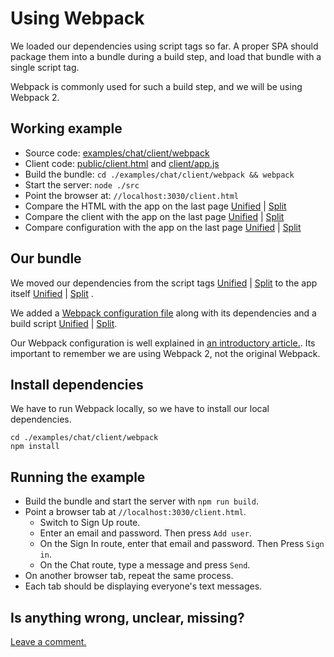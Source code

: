 # Using Webpack

We loaded our dependencies using script tags so far.
A proper SPA should package them into a bundle during a build step,
and load that bundle with a single script tag.

Webpack is commonly used for such a build step,
and we will be using Webpack 2.

## Working example

- Source code: [examples/chat/client/webpack](https://github.com/eddyystop/feathers-an-introduction/tree/master/examples/chat/client/webpack)
- Client code: [public/client.html](https://github.com/eddyystop/feathers-an-introduction/blob/master/examples/chat/client/webpack/public/client.html)
and
[client/app.js](https://github.com/eddyystop/feathers-an-introduction/blob/master/examples/chat/client/webpack/client/app.js)
- Build the bundle: `cd ./examples/chat/client/webpack && webpack`
- Start the server: `node ./src`
- Point the browser at: `//localhost:3030/client.html`
- Compare the HTML with the app on the last page
[Unified](http://htmlpreview.github.io/?https://github.com/eddyystop/feathers-an-introduction/blob/master/examples/chat/_diff/client-webpack-html-line.html)
|
[Split](http://htmlpreview.github.io/?https://github.com/eddyystop/feathers-an-introduction/blob/master/examples/chat/_diff/client-webpack-html-side.html)
- Compare the client with the app on the last page
[Unified](http://htmlpreview.github.io/?https://github.com/eddyystop/feathers-an-introduction/blob/master/examples/chat/_diff/client-webpack-client-line.html)
|
[Split](http://htmlpreview.github.io/?https://github.com/eddyystop/feathers-an-introduction/blob/master/examples/chat/_diff/client-webpack-client-side.html)
- Compare configuration with the app on the last page
[Unified](http://htmlpreview.github.io/?https://github.com/eddyystop/feathers-an-introduction/blob/master/examples/chat/_diff/client-webpack-line.html)
|
[Split](http://htmlpreview.github.io/?https://github.com/eddyystop/feathers-an-introduction/blob/master/examples/chat/_diff/client-webpack-side.html)

## Our bundle

We moved our dependencies from the script tags
[Unified](http://htmlpreview.github.io/?https://github.com/eddyystop/feathers-an-introduction/blob/master/examples/chat/_diff/client-webpack-html-line.html)
|
[Split](http://htmlpreview.github.io/?https://github.com/eddyystop/feathers-an-introduction/blob/master/examples/chat/_diff/client-webpack-html-side.html)
to the app itself
[Unified](http://htmlpreview.github.io/?https://github.com/eddyystop/feathers-an-introduction/blob/master/examples/chat/_diff/client-webpack-client-line.html)
|
[Split](http://htmlpreview.github.io/?https://github.com/eddyystop/feathers-an-introduction/blob/master/examples/chat/_diff/client-webpack-client-side.html)
.

We added a
[Webpack configuration file](https://github.com/eddyystop/feathers-an-introduction/blob/master/examples/chat/client/webpack/webpack.config.js)
along with its dependencies and a build script
[Unified](http://htmlpreview.github.io/?https://github.com/eddyystop/feathers-an-introduction/blob/master/examples/chat/_diff/client-webpack-package-line.html)
|
[Split](http://htmlpreview.github.io/?https://github.com/eddyystop/feathers-an-introduction/blob/master/examples/chat/_diff/client-webpack-package-side.html).

Our Webpack configuration is well explained in
[an introductory article.](https://blog.madewithenvy.com/getting-started-with-webpack-2-ed2b86c68783#.8ica6x1m8).
Its important to remember we are using Webpack 2, not the original Webpack.

## Install dependencies

We have to run Webpack locally, so we have to install our local dependencies.

```text
cd ./examples/chat/client/webpack
npm install
```

## Running the example

- Build the bundle and start the server with `npm run build`.
- Point a browser tab at `//localhost:3030/client.html`.
    - Switch to Sign Up route.
    - Enter an email and password. Then press `Add user`.
    - On the Sign In route, enter that email and password. Then Press `Sign in`.
    - On the Chat route, type a message and press `Send`.
- On another browser tab, repeat the same process.
- Each tab should be displaying everyone's text messages.

## Is anything wrong, unclear, missing?
[Leave a comment.](https://github.com/eddyystop/feathers-an-introduction/issues/new?title=Comment:Chat-Client-jQuery&body=Comment:Chat-Client-jQuery)
